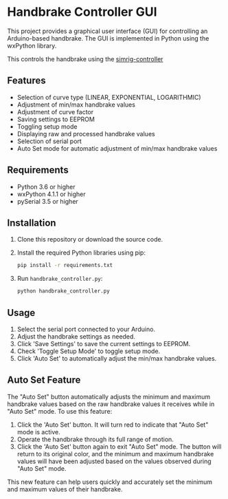 # Handbrake Controller GUI

This project provides a graphical user interface (GUI) for controlling an Arduino-based handbrake. The GUI is implemented in Python using the wxPython library.

This controls the handbrake using the [simrig-controller](https://github.com/andersalavik/simrig-controller)

## Features

- Selection of curve type (LINEAR, EXPONENTIAL, LOGARITHMIC)
- Adjustment of min/max handbrake values
- Adjustment of curve factor
- Saving settings to EEPROM
- Toggling setup mode
- Displaying raw and processed handbrake values
- Selection of serial port
- Auto Set mode for automatic adjustment of min/max handbrake values

## Requirements

- Python 3.6 or higher
- wxPython 4.1.1 or higher
- pySerial 3.5 or higher

## Installation

1. Clone this repository or download the source code.
2. Install the required Python libraries using pip:

    ```bash
    pip install -r requirements.txt
    ```

3. Run `handbrake_controller.py`:

    ```bash
    python handbrake_controller.py
    ```

## Usage

1. Select the serial port connected to your Arduino.
2. Adjust the handbrake settings as needed.
3. Click 'Save Settings' to save the current settings to EEPROM.
4. Check 'Toggle Setup Mode' to toggle setup mode.
5. Click 'Auto Set' to automatically adjust the min/max handbrake values.

## Auto Set Feature

The "Auto Set" button automatically adjusts the minimum and maximum handbrake values based on the raw handbrake values it receives while in "Auto Set" mode. To use this feature:

1. Click the 'Auto Set' button. It will turn red to indicate that "Auto Set" mode is active.
2. Operate the handbrake through its full range of motion.
3. Click the 'Auto Set' button again to exit "Auto Set" mode. The button will return to its original color, and the minimum and maximum handbrake values will have been adjusted based on the values observed during "Auto Set" mode.

This new feature can help users quickly and accurately set the minimum and maximum values of their handbrake.
